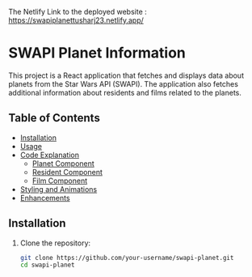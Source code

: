 The Netlify Link to the deployed website : https://swapiplanettusharj23.netlify.app/
# SWAPI Planet Information

This project is a React application that fetches and displays data about planets from the Star Wars API (SWAPI). The application also fetches additional information about residents and films related to the planets.

## Table of Contents
- [Installation](#installation)
- [Usage](#usage)
- [Code Explanation](#code-explanation)
  - [Planet Component](#planet-component)
  - [Resident Component](#resident-component)
  - [Film Component](#film-component)
- [Styling and Animations](#styling-and-animations)
- [Enhancements](#enhancements)

## Installation

1. Clone the repository:
   ```bash
   git clone https://github.com/your-username/swapi-planet.git
   cd swapi-planet
